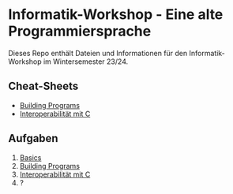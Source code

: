 # Informatik-Workshop - Eine alte Programmiersprache

Dieses Repo enthält Dateien und Informationen für den Informatik-Workshop im Wintersemester 23/24.

## Cheat-Sheets

- [Building Programs](Cheat-Sheets/building.md)
- [Interoperabilität mit C](Cheat-Sheets/c_interoperability.md)

## Aufgaben

1. [Basics](.)
2. [Building Programs](exercises/building/building.md)
3. [Interoperabilität mit C](exercises/c_interops/c_interops.md)
4. ?
